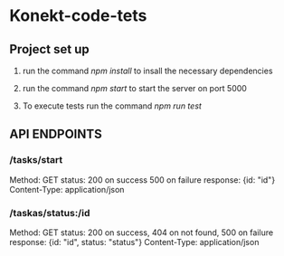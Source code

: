 # Konekt-code-tets

## Project set up

1. run the command *npm install* to insall the necessary dependencies

2. run the command *npm start* to start the server on port 5000

3. To execute tests run the command  *npm run test*

## API ENDPOINTS

### /tasks/start

 Method: GET
 status: 200 on success 500 on failure
 response: {id: "id"}
 Content-Type: application/json

### /taskas/status:/id
  
   Method: GET
   status: 200 on success, 404 on not found, 500 on failure
   response: {id: "id", status: "status"}
   Content-Type: application/json
